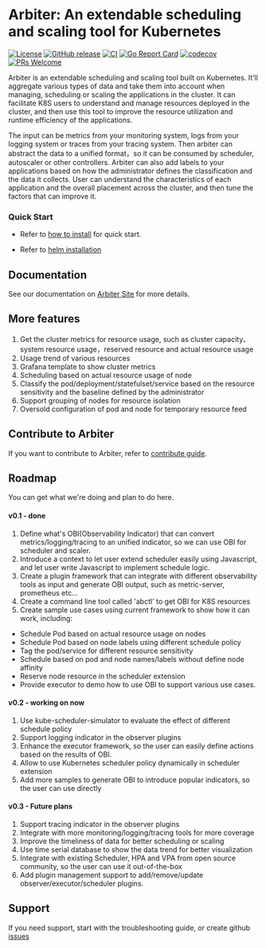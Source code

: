 <h1>
Arbiter: An extendable scheduling and scaling tool for Kubernetes
</h1>

[![License](https://img.shields.io/github/license/kube-arbiter/arbiter.svg?color=4EB1BA&style=flat-square)](https://opensource.org/licenses/Apache-2.0)
[![GitHub release](https://img.shields.io/github/v/release/kube-arbiter/arbiter.svg?style=flat-square)](https://github.com/kube-arbiter/arbiter/releases/latest)
[![CI](https://img.shields.io/github/workflow/status/kube-arbiter/arbiter/CI?label=CI&logo=github&style=flat-square)](https://github.com/kube-arbiter/arbiter/actions/workflows/e2e.yaml)
[![Go Report Card](https://goreportcard.com/badge/github.com/kube-arbiter/arbiter?style=flat-square)](https://goreportcard.com/report/github.com/kube-arbiter/arbiter)
[![codecov](https://img.shields.io/codecov/c/github/kube-arbiter/arbiter?logo=codecov&style=flat-square)](https://codecov.io/github/kube-arbiter/arbiter)
[![PRs Welcome](https://badgen.net/badge/PRs/welcome/green?icon=https://api.iconify.design/octicon:git-pull-request.svg?color=white&style=flat-square)](CONTRIBUTING.md)

Arbiter is an extendable scheduling and scaling tool built on Kubernetes. It’ll aggregate various types of data and take them into account when managing, scheduling or scaling the applications in the cluster. It can facilitate K8S users to understand and manage resources deployed in the cluster, and then use this tool to improve the resource utilization and runtime efficiency of the applications.

The input can be metrics from your monitoring system, logs from your logging system or traces from your tracing system. Then arbiter can abstract the data to a unified format，so it can be consumed by scheduler, autoscaler or other controllers. Arbiter can also add labels to your applications based on how the administrator defines the classification and the data it collects. User can understand the characteristics of each application and the overall placement across the cluster, and then tune the factors that can improve it.

### Quick Start

- Refer to [how to install](doc/install.md) for quick start.

- Refer to [helm installation](./charts/arbiter/README.md)

## Documentation

See our documentation on [Arbiter Site](http://arbiter.k8s.com.cn) for more details.

## More features

1. Get the cluster metrics for resource usage, such as cluster capacity、system resource usage，reserved resource and actual resource usage
2. Usage trend of various resources
3. Grafana template to show cluster metrics
4. Scheduling based on actual resource usage of node
5. Classify the pod/deployment/statefulset/service based on the resource sensitivity and the baseline defined by the administrator
6. Support grouping of nodes for resource isolation
7. Oversold configuration of pod and node for temporary resource feed

## Contribute to Arbiter

If you want to contribute to Arbiter, refer to [contribute guide](CONTRIBUTING.md).

## Roadmap

You can get what we're doing and plan to do here.

#### v0.1 - done

1. Define what's OBI(Observability Indicator) that can convert metrics/logging/tracing to an unified indicator, so we can use OBI for scheduler and scaler.
2. Introduce a context to let user extend scheduler easily using Javascript, and let user write Javascript to implement schedule logic.
3. Create a plugin framework that can integrate with different observability tools as input and generate OBI output, such as metric-server, prometheus etc...
4. Create a command line tool called 'abctl' to get OBI for K8S resources
5. Create sample use cases using current framework to show how it can work, including:

* Schedule Pod based on actual resource usage on nodes
* Schedule Pod based on node labels using different schedule policy
* Tag the pod/service for different resource sensitivity
* Schedule based on pod and node names/labels without define node affinity
* Reserve node resource in the scheduler extension
* Provide executor to demo how to use OBI to support various use cases.

#### v0.2 - working on now

1. Use kube-scheduler-simulator to evaluate the effect of different schedule policy
2. Support logging indicator in the observer plugins
3. Enhance the executor framework, so the user can easily define actions based on the results of OBI.
4. Allow to use Kubernetes scheduler policy dynamically in scheduler extension
5. Add more samples to generate OBI to introduce popular indicators, so the user can use directly

#### v0.3 - Future plans

1. Support tracing indicator in the observer plugins
2. Integrate with more monitoring/logging/tracing tools for more coverage
3. Improve the timeliness of data for better scheduling or scaling
4. Use time serial database to show the data trend for better visualization
5. Integrate with existing Scheduler, HPA and VPA from open source community, so the user can use it out-of-the-box
6. Add plugin management support to add/remove/update observer/executor/scheduler plugins.

## Support

If you need support, start with the troubleshooting guide, or create github [issues](https://github.com/kube-arbiter/arbiter/issues/new)
